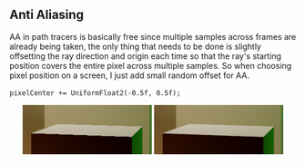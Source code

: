 ## Anti Aliasing
AA in path tracers is basically free since multiple samples across frames are already being taken, the only thing that needs to be done is slightly offsetting the ray direction and origin each time so that the ray's starting position covers the entire pixel across multiple samples. So when choosing pixel position on a screen, I just add small random offset for AA.

```
pixelCenter += UniformFloat2(-0.5f, 0.5f);
```

<p align="center">
  <img src="../Gallery/AntiAliasingOff.png" width="45%" />
  <img src="../Gallery/AntiAliasingOn.png" width="45%" />
</p>